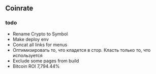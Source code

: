 ## Coinrate


### todo

- Rename Crypto to Symbol
- Make deploy env
- Concat all links for menus
- Оптимизировать то, что кладется в стор. Класть только то, что используется
- Exclude some pages from build
- Bitcoin ROI 	7,794.44%
